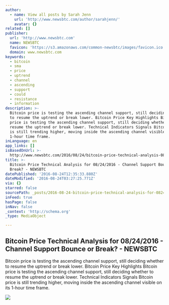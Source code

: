 ```yaml
---
author:
  - name: View all posts by Sarah Jenn
    url: 'http://www.newsbtc.com/author/sarahjenn/'
    avatar: {}
related: []
publisher:
  url: 'http://www.newsbtc.com'
  name: NEWSBTC
  favicon: 'https://s3.amazonaws.com/common-newsbtc/images/favicon.ico'
  domain: www.newsbtc.com
keywords:
  - bitcoin
  - sma
  - price
  - uptrend
  - channel
  - ascending
  - support
  - could
  - resistance
  - information
description: >-
  Bitcoin price is testing the ascending channel support, still deciding whether
  to resume the uptrend or break lower. Bitcoin Price Key Highlights Bitcoin
  price is testing the ascending channel support, still deciding whether to
  resume the uptrend or break lower. Technical Indicators Signals Bitcoin price
  is still trending higher, moving inside the ascending channel visible on its
  1-hour time frame.
inLanguage: en
app_links: []
isBasedOnUrl: >-
  http://www.newsbtc.com/2016/08/24/bitcoin-price-technical-analysis-08242016-channel-support-bounce-break/
title: >-
  Bitcoin Price Technical Analysis for 08/24/2016 - Channel Support Bounce or
  Break? - NEWSBTC
datePublished: '2016-08-24T12:35:33.880Z'
dateModified: '2016-08-24T03:27:25.771Z'
via: {}
starred: false
sourcePath: _posts/2016-08-24-bitcoin-price-technical-analysis-for-08242016-channel-su.md
inFeed: true
hasPage: false
inNav: false
_context: 'http://schema.org'
_type: MediaObject

---
```

<article style=""><h1>Bitcoin Price Technical Analysis for 08/24/2016 - Channel Support Bounce or Break? - NEWSBTC</h1><p>Bitcoin price is testing the ascending channel support, still deciding whether to resume the uptrend or break lower. Bitcoin Price Key Highlights Bitcoin price is testing the ascending channel support, still deciding whether to resume the uptrend or break lower. Technical Indicators Signals Bitcoin price is still trending higher, moving inside the ascending channel visible on its 1-hour time frame.</p><img src="http://s3.amazonaws.com/main-newsbtc-images/2016/08/24034041/160824_bitcoin.png" /></article>